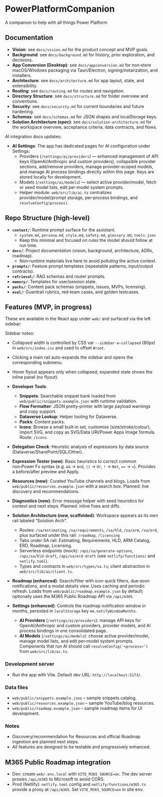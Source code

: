 # PowerPlatformCompanion

A companion to help with all things Power Platform

## Documentation

- **Vision**: see `docs/vision.md` for the product concept and MVP goals.
- **Background**: see `docs/background.md` for history, prior exploration, and decisions.
- **App Conversion (Desktop)**: see `docs/appconversion.md` for non‑store macOS/Windows packaging via Tauri/Electron, signing/notarization, and installers.
- **Architecture**: see `docs/architecture.md` for app layout, state, and extensibility.
- **Routing**: see `docs/routing.md` for routes and navigation.
- **Directory Structure**: see `docs/structure.md` for folder overview and conventions.
- **Security**: see `docs/security.md` for current boundaries and future hardening.
- **Schemas**: see `docs/schemas.md` for JSON shapes and localStorage keys.
- **Solution Architecture (spec)**: see `docs/solution-architecture.md` for the workspace overview, acceptance criteria, data contracts, and flows.
  
AI integration docs updates:

- **AI Settings**: The app has dedicated pages for AI configuration under Settings:
  - Providers (`/settings/ai/providers`) — enhanced management of API keys (OpenAI/Anthropic and custom providers), collapsible provider sections, add/remove providers, manage provider‑scoped models, and manage AI process bindings directly within this page. Keys are stored locally for development.
  - Models (`/settings/ai/models`) — select active provider/model, fetch or seed model lists, edit per‑model system prompts.
  - Helper module: `web/src/lib/ai.ts` centralizes provider/model/prompt storage, per‑process bindings, and `resolveConfig(process)`.

## Repo Structure (high‑level)

- **`context/`**: Runtime prompt surface for the assistant.
  - `system.md`, `persona.md`, `style.md`, `safety.md`, `glossary.md`, `tools.json`
  - Keep this minimal and focused on rules the model should follow at run time.
- **`docs/`**: Project documentation (vision, background, architecture, ADRs, roadmap).
  - Non‑runtime materials live here to avoid polluting the active context.
- **`prompts/`**: Feature prompt templates (repeatable patterns, input/output contracts).
- **`retrieval/`**: RAG schemas and router prompts.
- **`memory/`**: Templates for user/session state.
- **`packs/`**: Content pack schemas (snippets, issues, MVPs, licensing).
- **`eval/`**: Guardrail rubrics, red‑team cases, and golden testcases.

## Features (MVP, in progress)

These are available in the React app under `web/` and surfaced via the left sidebar:

Sidebar notes:

- Collapsed width is controlled by CSS var `--sidebar-w-collapsed` (80px) in `web/src/index.css` and used to offset `#root`.
- Clicking a main rail auto-expands the sidebar and opens the corresponding submenu.
- Hover flyout appears only when collapsed; expanded state shows the inline panel (no flyout).

- **Developer Tools**:
  - **Snippets**: Searchable snippet bank loaded from `web/public/snippets.example.json` with runtime validation.
  - **Flow Formatter**: JSON pretty‑printer with large payload warnings and copy support.
  - **Dataverse Lookup**: Helper tooling for Dataverse.
  - **Packs**: Content packs.
  - **Icons**: Browse a small built‑in set, customise (size/stroke/colour), import SVG, and copy as SVG/Data URI/Power Apps Image formula. Route: `/icons`.
- **Delegation Check**: Heuristic analysis of expressions by data source (Dataverse/SharePoint/SQL/Other).
- **Expression Tester (new)**: Basic heuristics to correct common non‑Power Fx syntax (e.g. `&&` → `And`, `||` → `Or`, `!` → `Not`, `==` → `=`). Provides a before/after preview and Apply.
- **Resources (new)**: Curated YouTube channels and blogs. Loads from `web/public/resources.example.json` with a search box. Planned: live discovery and recommendations.
- **Diagnostics (new)**: Error message helper with seed heuristics for context and next steps. Planned: inline fixes and diffs.
- **Solution Architecture (new, scaffolded)**: Workspace appears as its own rail labeled “Solution Arch”.
  - Routes: `/sa/estimating`, `/sa/requirements`, `/sa/hld`, `/sa/arm`, `/sa/erd`, plus surfaced under this rail: `/roadmap`, `/licensing`
  - Tabs under SA rail: Estimating, Requirements, HLD, ARM Catalog, ERD, Roadmap, Licensing.
  - Serverless endpoints (mock): `/api/sa/generate-options`, `/api/sa/hld-draft`, `/api/sa/erd-draft` (see `netlify/functions/` and `netlify.toml`).
  - Types and contracts in `web/src/types/sa.ts`; client abstraction in `web/src/lib/ai/client.ts`.
- **Roadmap (enhanced)**: Search/filter with icon quick filters, due‑soon notifications, and a modal details view. Uses caching and periodic refresh. Loads from `web/public/roadmap.example.json` by default; optionally uses the M365 Public Roadmap API via `/api/m365`.
- **Settings (enhanced)**: Controls the roadmap notification window in months, persisted in `localStorage` key `mm.notifyWindowMonths`.
  - **AI Providers** (`/settings/ai/providers`): manage API keys for OpenAI/Anthropic and custom providers, provider models, and AI process bindings in one consolidated page.
  - **AI Models** (`/settings/ai/models`): choose active provider/model, manage model lists, and edit per‑model system prompts. Components that run AI should call `resolveConfig('<process>')` from `web/src/lib/ai.ts`.

### Development server

- Run the app with Vite. Default dev URL: `http://localhost:5173/`.

### Data files

- `web/public/snippets.example.json` – sample snippets catalog.
- `web/public/resources.example.json` – sample YouTube/blog resources.
- `web/public/roadmap.example.json` – sample roadmap items for UI development.

### Notes

- Discovery/recommendation for Resources and official Roadmap ingestion are planned next steps.
- All features are designed to be testable and progressively enhanced.

## M365 Public Roadmap integration

- Dev: create `web/.env.local` with `VITE_M365_SOURCE=on`. The dev server proxies `/api/m365` to Microsoft to avoid CORS.
- Prod (Netlify): `netlify.toml` config and `netlify/functions/m365.ts` provide a proxy at `/api/m365`. Set `VITE_M365_SOURCE=on` in site env.
